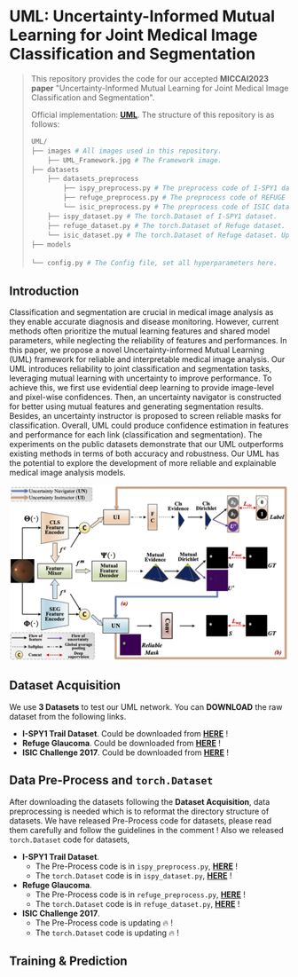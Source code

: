 # UML: Uncertainty-Informed Mutual Learning for Joint Medical Image Classification and Segmentation

> This repository provides the code for our accepted **MICCAI2023 paper** "Uncertainty-Informed Mutual Learning for
> Joint Medical Image Classification and Segmentation". 
> 
> Official implementation: [**UML**](https://link.springer.com/chapter/10.1007/978-3-031-43901-8_4). The structure of this repository is as follows:
> 
>```python
> UML/
> ├── images # All images used in this repository.
>     ├── UML_Framework.jpg # The Framework image.
> ├── datasets
>     ├── datasets_preprocess
>         ├── ispy_preprocess.py # The preprocess code of I-SPY1 dataset.
>         ├── refuge_preprocess.py # The preprocess code of REFUGE Glaucoma dataset.
>         └── isic_preprocess.py # The preprocess code of ISIC dataset. Updating 🔥.
>     ├── ispy_dataset.py # The torch.Dataset of I-SPY1 dataset.
>     ├── refuge_dataset.py # The torch.Dataset of Refuge dataset.
>     └── isic_dataset.py # The torch.Dataset of Refuge dataset. Updating 🔥.
> ├── models
>     
> └── config.py # The Config file, set all hyperparameters here.
> ```



## Introduction

Classification and segmentation are crucial in medical image analysis as they enable accurate diagnosis and disease
monitoring. However, current methods often prioritize the mutual learning features and shared model parameters, while
neglecting the reliability of features and performances. In this paper, we propose a novel Uncertainty-informed Mutual
Learning (UML) framework for reliable and interpretable medical image analysis. Our UML introduces reliability to joint
classification and segmentation tasks, leveraging mutual learning with uncertainty to improve performance. To achieve
this, we first use evidential deep learning to provide image-level and pixel-wise confidences. Then, an uncertainty
navigator is constructed for better using mutual features and generating segmentation results. Besides, an uncertainty
instructor is proposed to screen reliable masks for classification. Overall, UML could produce confidence estimation in
features and performance for each link (classification and segmentation). The experiments on the public datasets
demonstrate that our UML outperforms existing methods in terms of both accuracy and robustness. Our UML has the
potential to explore the development of more reliable and explainable medical image analysis models.

<img src="./images/UML_Framework.jpg" alt="UML_Framework " style="zoom:60%;" />



## Dataset Acquisition

We use **3 Datasets** to test our UML network. You can **DOWNLOAD** the raw dataset from the following links. 

- **I-SPY1 Trail Dataset**. Could be downloaded from [**HERE**](https://www.kaggle.com/datasets/saarthakkapse/ispy1-trail-dataset) ! 
- **Refuge Glaucoma**. Could be downloaded from [**HERE**](https://pan.baidu.com/s/1DE8a3UgwGJY85bsr4U7tdw?pwd=2023) ! 
- **ISIC Challenge 2017**. Could be downloaded from [**HERE**](https://challenge.isic-archive.com/data/#2017) ! 



## Data Pre-Process and `torch.Dataset`

After downloading the datasets following the **Dataset Acquisition**, data preprocessing is needed which is to reformat the directory structure  of datasets. We have released Pre-Process code for datasets, please read them carefully and follow the guidelines in the comment ! Also we released `torch.Dataset` code for datasets,

- **I-SPY1 Trail Dataset**. 
  - The Pre-Process code is in `ispy_preprocess.py`, [**HERE**](https://github.com/KarryRen/UML/blob/main/dataset/dataset_preprocess/ispy_preprocess.py) !
  - The  `torch.Dataset` code is in `ispy_dataset.py`, [**HERE**](https://github.com/KarryRen/UML/blob/main/dataset/ispy_dataset.py) !
- **Refuge Glaucoma**. 
  - The Pre-Process code is in `refuge_preprocess.py`, [**HERE**](https://github.com/KarryRen/UML/blob/main/dataset/dataset_preprocess/refuge_preprocess.py) !
  - The  `torch.Dataset` code is in `refuge_dataset.py`, [**HERE**](https://github.com/KarryRen/UML/blob/main/dataset/refuge_dataset.py) !
- **ISIC Challenge 2017**. 
  - The Pre-Process code is updating 🔥 !
  - The  `torch.Dataset` code is updating 🔥 !



## Training & Prediction



